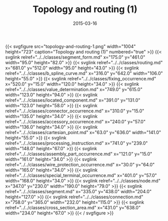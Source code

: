 ﻿---
title: Topology and routing (1)
toc: false
type: specs
layout: diagram
date: "2015-03-16"
draft: false
specification: KBL
version: 2.4
documentType: "Recommendation"
elementType: Diagram
classes:
  - Segment_form
  - Routing
  - B_spline_curve
  - Fixing_occurrence
  - Value_determination
  - Located_component
  - Connector_occurrence
  - Accessory_occurrence
  - Cartesian_point
  - Processing_instruction
  - Assembly_part_occurrence
  - Wire_protection_occurrence
  - Special_terminal_occurrence
  - Node
  - Segment
  - Connection
  - Cross_section_area
menu:
  KBL-2.4:    
    parent: presentation
    identifier: presentation/topology-and-routing-1
    weight: 1018 

# Prev/next pager order (if `docs_section_pager` enabled in `params.toml`)
weight: 1018
---
{{< svgfigure src="topology-and-routing-1.png" width="1004" height="723" caption="Topology and routing (1)" numbered="true" >}}
  {{< svglink relref="../../classes/segment_form.md" x="175.0" y="461.0" width="95.0" height="82.0" >}}
  {{< svglink relref="../../classes/routing.md" x="681.0" y="512.0" width="95.0" height="43.0" >}}
  {{< svglink relref="../../classes/b_spline_curve.md" x="316.0" y="642.0" width="106.0" height="55.0" >}}
  {{< svglink relref="../../classes/fixing_occurrence.md" x="520.0" y="15.0" width="120.0" height="34.0" >}}
  {{< svglink relref="../../classes/value_determination.md" x="749.0" y="615.0" width="123.0" height="94.0" >}}
  {{< svglink relref="../../classes/located_component.md" x="391.0" y="131.0" width="123.0" height="58.0" >}}
  {{< svglink relref="../../classes/connector_occurrence.md" x="310.0" y="15.0" width="135.0" height="34.0" >}}
  {{< svglink relref="../../classes/accessory_occurrence.md" x="240.0" y="57.0" width="136.0" height="34.0" >}}
  {{< svglink relref="../../classes/cartesian_point.md" x="63.0" y="636.0" width="141.0" height="55.0" >}}
  {{< svglink relref="../../classes/processing_instruction.md" x="741.0" y="239.0" width="148.0" height="67.0" >}}
  {{< svglink relref="../../classes/assembly_part_occurrence.md" x="121.0" y="15.0" width="161.0" height="34.0" >}}
  {{< svglink relref="../../classes/wire_protection_occurrence.md" x="30.0" y="64.0" width="165.0" height="34.0" >}}
  {{< svglink relref="../../classes/special_terminal_occurrence.md" x="401.0" y="57.0" width="168.0" height="34.0" >}}
  {{< svglink relref="../../classes/node.md" x="347.0" y="230.0" width="190.0" height="79.0" >}}
  {{< svglink relref="../../classes/segment.md" x="335.0" y="438.0" width="204.0" height="127.0" >}}
  {{< svglink relref="../../classes/connection.md" x="758.0" y="365.0" width="232.0" height="115.0" >}}
  {{< svglink relref="../../classes/cross_section_area.md" x="431.0" y="638.0" width="234.0" height="67.0" >}}
{{< / svgfigure >}}
